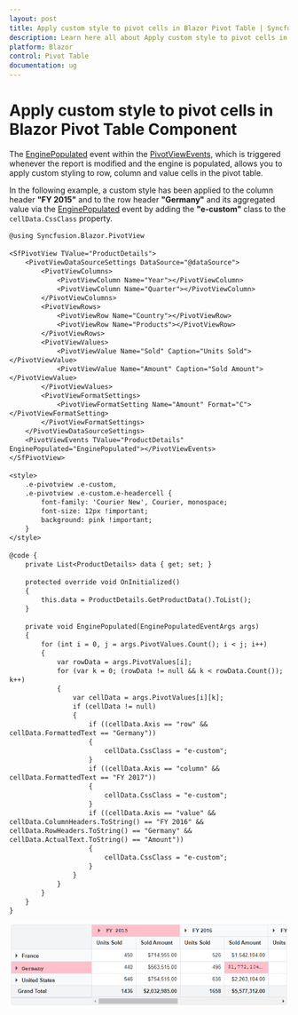 ```yaml
---
layout: post
title: Apply custom style to pivot cells in Blazor Pivot Table | Syncfusion
description: Learn here all about Apply custom style to pivot cells in Syncfusion Blazor Pivot Table component and more.
platform: Blazor
control: Pivot Table
documentation: ug
---
```


# Apply custom style to pivot cells in Blazor Pivot Table Component

The [EnginePopulated](https://help.syncfusion.com/cr/blazor/Syncfusion.Blazor.PivotView.PivotViewEvents-1.html#Syncfusion_Blazor_PivotView_PivotViewEvents_1_EnginePopulated) event within the [PivotViewEvents](https://help.syncfusion.com/cr/blazor/Syncfusion.Blazor.PivotView.PivotViewEvents-1.html), which is triggered whenever the report is modified and the engine is populated, allows you to apply custom styling to row, column and value cells in the pivot table.

In the following example, a custom style has been applied to the column header **"FY 2015"** and to the row header **"Germany"** and its aggregated value via the [EnginePopulated](https://help.syncfusion.com/cr/blazor/Syncfusion.Blazor.PivotView.PivotViewEvents-1.html#Syncfusion_Blazor_PivotView_PivotViewEvents_1_EnginePopulated) event by adding the **"e-custom"** class to the `cellData.CssClass` property.

```cshtml
@using Syncfusion.Blazor.PivotView

<SfPivotView TValue="ProductDetails">
    <PivotViewDataSourceSettings DataSource="@dataSource">
        <PivotViewColumns>
            <PivotViewColumn Name="Year"></PivotViewColumn>
            <PivotViewColumn Name="Quarter"></PivotViewColumn>
        </PivotViewColumns>
        <PivotViewRows>
            <PivotViewRow Name="Country"></PivotViewRow>
            <PivotViewRow Name="Products"></PivotViewRow>
        </PivotViewRows>
        <PivotViewValues>
            <PivotViewValue Name="Sold" Caption="Units Sold"></PivotViewValue>
            <PivotViewValue Name="Amount" Caption="Sold Amount"></PivotViewValue>
        </PivotViewValues>
        <PivotViewFormatSettings>
            <PivotViewFormatSetting Name="Amount" Format="C"></PivotViewFormatSetting>
        </PivotViewFormatSettings>
    </PivotViewDataSourceSettings>
    <PivotViewEvents TValue="ProductDetails" EnginePopulated="EnginePopulated"></PivotViewEvents>
</SfPivotView>

<style>
    .e-pivotview .e-custom,
    .e-pivotview .e-custom.e-headercell {
        font-family: 'Courier New', Courier, monospace;
        font-size: 12px !important;
        background: pink !important;
    }
</style>

@code {
    private List<ProductDetails> data { get; set; }

    protected override void OnInitialized()
    {
        this.data = ProductDetails.GetProductData().ToList();
    }

    private void EnginePopulated(EnginePopulatedEventArgs args)
    {
        for (int i = 0, j = args.PivotValues.Count(); i < j; i++)
        {
            var rowData = args.PivotValues[i];
            for (var k = 0; (rowData != null && k < rowData.Count()); k++)
            {
                var cellData = args.PivotValues[i][k];
                if (cellData != null)
                {
                    if ((cellData.Axis == "row" && cellData.FormattedText == "Germany"))
                    {
                        cellData.CssClass = "e-custom";
                    }
                    if ((cellData.Axis == "column" && cellData.FormattedText == "FY 2017"))
                    {
                        cellData.CssClass = "e-custom";
                    }
                    if ((cellData.Axis == "value" && cellData.ColumnHeaders.ToString() == "FY 2016" && cellData.RowHeaders.ToString() == "Germany" && cellData.ActualText.ToString() == "Amount"))
                    {
                        cellData.CssClass = "e-custom";
                    }
                }
            }
        }
    }
}

```

![Apply Custom Style to Pivot Cells in Blazor PivotTable](images/blazor-pivottable-custom-style.png)